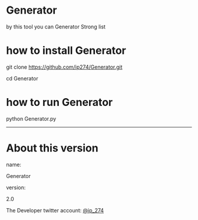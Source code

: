 # Generator
by this tool you can Generator Strong list

# how to install Generator

git clone https://github.com/ip274/Generator.git 

cd Generator


# how to run Generator

python Generator.py

-----

# About this version
name:

Generator

version:

2.0

The Developer twitter account:
[@ip_274](https://twitter.com/ip_274)

